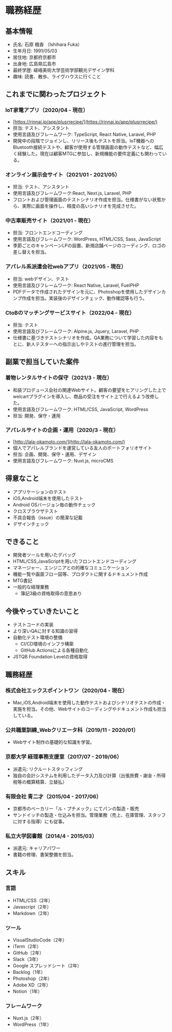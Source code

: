 # 職務経歴

## 基本情報

- 氏名: 石原 楓香 （Ishihara Fuka）
- 生年月日: 1991/05/03
- 居住地: 京都府京都市
- 出身地: 広島県広島市
- 最終学歴: 嵯峨美術大学芸術学部観光デザイン学科
- 趣味: 読書、散歩、ライヴハウスに行くこと

## これまでに関わったプロジェクト

### IoT家電アプリ（2020/04 - 現在）

- [https://rinnai.jp/app/plusrrecipe/](https://rinnai.jp/app/plusrrecipe/)
- 担当: テスト、アシスタント
- 使用言語及びフレームワーク: TypeScript, React Native, Laravel, PHP 
- 開発中の段階でジョインし、リリース後もテストを担当。IoT機器へのBluetooth接続テストや、顧客が使用する管理画面の動作テストなど、幅広く経験した。現在は顧客MTGに参加し、新規機能の要件定義にも関わっている。

### オンライン展示会サイト（2021/01 - 2021/05）

- 担当: テスト、アシスタント
- 使用言語及びフレームワーク:React, Next.js, Laravel, PHP
- フロントおよび管理画面のテストシナリオ作成を担当。仕様書がない状態から、実際に画面を操作し、精度の高いシナリオを完成させた。

### 中古車販売サイト（2021/01 - 現在）

- 担当: フロントエンドコーディング
- 使用言語及びフレームワーク: WordPress, HTML/CSS, Sass, JavaScript
- 季節ごとのキャンペーンLPの設置、新規店舗ページのコーディング、ロゴの差し替えを担当。

### アパレル系派遣会社webアプリ（2021/05 - 現在）

- 担当: webデザイン、テスト
- 使用言語及びフレームワーク: React Native, Laravel, FuelPHP
- PDFデータで作成されたデザインを元に、Photoshopを使用したデザインカンプ作成を担当。実装後のデザインチェック、動作確認等も行う。

### CtoBのマッチングサービスサイト（2022/04 - 現在）

- 担当: テスト
- 使用言語及びフレームワーク: Alpine.js, Jquery, Laravel, PHP
- 仕様書に基づきテストシナリオを作成。QA業務について学習した内容をもとに、新人テスターへの指示出しやテストの進行管理を担当。

## 副業で担当していた案件

### 着物レンタルサイトの保守（2021/3 - 現在）

- 和装プロデュース会社の関連Webサイト。顧客の要望をヒアリングした上でwelcartプラグインを導入し、商品の受注をサイト上で行えるよう改修した。
- 使用言語及びフレームワーク: HTML/CSS, JavaScript, WordPress
- 担当: 開発、保守・運用

### アパレルサイトの企画・運用（2020/3 - 現在）

- [http://lala-okamoto.com/](http://lala-okamoto.com/)
- 個人でアパレルブランドを運営している友人のポートフォリオサイト
- 担当: 企画、開発、保守・運用、デザイン
- 使用言語及びフレームワーク: Nuxt.js, microCMS

## 得意なこと

- アプリケーションのテスト
- iOS,Android端末を使用したテスト
- Android OSバージョン毎の動作チェック
- クロスブラウザテスト
- 不具合報告（issue）の簡潔な記載
- デザインチェック

## できること

- 開発者ツールを用いたデバッグ
- HTML/CSS,JavaScriptを用いたフロントエンドコーディング
- マネージャー、エンジニアとの的確なコミュニケーション
- 機能一覧や画面フロー図等、プロダクトに関するドキュメント作成
- MTG書記
- 一般的な経理業務
    - 簿記3級の資格取得の意思あり

## 今後やっていきたいこと

- テストコードの実装
- より深いQAに対する知識の習得
- 自動化テスト環境の整備
    - CI/CD環境のインフラ構築
    - GitHub Actionsによる各種自動化
- JSTQB Foundation Levelの資格取得

## 職務経歴

### 株式会社エックスポイントワン（2020/04 - 現在）

- Mac,iOS,Android端末を使用した動作テストおよびシナリオテストの作成・実施を担当。その他、Webサイトのコーディングやドキュメント作成も担当している。

### 公共職業訓練_Webクリエータ科（2019/11 - 2020/01）

- Webサイト制作の基礎的な知識を学習。

### 京都大学 経理事務支援室（2017/07 - 2019/06）

- 派遣元: リクルートスタッフィング
- 独自の会計システムを利用したデータ入力及び計算（出張旅費・謝金・所得税等の概算精算、立替払）

### 有限会社 青二才（2015/04 - 2017/06）

- 京都市のベーカリー「ル・プチメック」にてパンの製造・販売
- サンドイッチの製造・仕込みを担当。管理業務（売上、在庫管理、スタッフに対する指導）にも従事。

### 私立大学図書館（2014/4 - 2015/03）

- 派遣元: キャリアパワー
- 書籍の修理、書架整備を担当。

## スキル

### 言語

- HTML/CSS（2年）
- Javascript（2年）
- Markdown（2年）

### ツール

- VisualStudioCode（2年）
- iTerm（2年）
- GitHub（2年）
- Slack（3年）
- Google スプレッドシート（2年）
- Backlog（1年）
- Photoshop（2年）
- Adobe XD（2年）
- Notion（1年）

### フレームワーク

- Nuxt.js（2年）
- WordPress（1年）